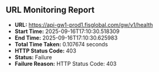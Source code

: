 ## URL Monitoring Report

- **URL:** https://api-gw1-prod1.fisglobal.com/gw/v1/health
- **Start Time:** 2025-09-16T17:10:30.518309
- **End Time:** 2025-09-16T17:10:30.625983
- **Total Time Taken:** 0.107674 seconds
- **HTTP Status Code:** 403
- **Status:** Failure
- **Failure Reason:** HTTP Status Code: 403
